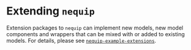 # Extending `nequip`

Extension packages to `nequip` can implement new models, new model components and wrappers that can be mixed with or added to existing models. For details, please see [`nequip-example-extensions`](TODO).
